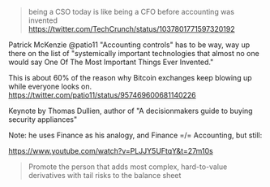 >being a CSO today is like being a CFO before accounting was invented
https://twitter.com/TechCrunch/status/1037801771597320192

Patrick McKenzie @patio11
"Accounting controls" has to be way, way up there on the list of "systemically important technologies that almost no one would say One Of The Most Important Things Ever Invented."

This is about 60% of the reason why Bitcoin exchanges keep blowing up while everyone looks on.
https://twitter.com/patio11/status/957469600681140226

Keynote by Thomas Dullien, author of "A decisionmakers guide to buying security appliances"

Note: he uses Finance as his analogy, and Finance =/= Accounting, but still:

https://www.youtube.com/watch?v=PLJJY5UFtqY&t=27m10s
> Promote the person that adds most complex, hard-to-value derivatives with tail risks to the balance sheet

